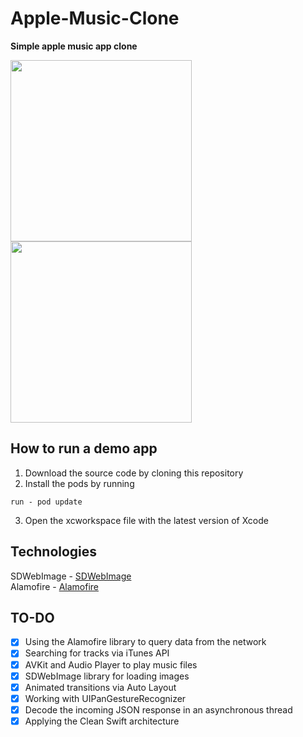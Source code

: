 # Apple-Music-Clone

**Simple apple music app clone**

<img width="290px" src="https://user-images.githubusercontent.com/5484111/123752132-5aa27b00-d8da-11eb-8c00-04a0dcef3537.jpeg" /></a>
<img width="290px" src="https://user-images.githubusercontent.com/5484111/123752114-58402100-d8da-11eb-9e53-211a420a7137.jpeg" /></a>

## How to run a demo app

1) Download the source code by cloning this repository<br/>
2) Install the pods by running
```
run - pod update
```
3) Open the xcworkspace file with the latest version of Xcode


## Technologies
SDWebImage - [SDWebImage](https://github.com/SDWebImage/SDWebImage)<br/>
Alamofire - [Alamofire](https://github.com/Alamofire/Alamofire)<br/>

## TO-DO
- [x] Using the Alamofire library to query data from the network
- [x] Searching for tracks via iTunes API
- [x] AVKit and Audio Player to play music files
- [x] SDWebImage library for loading images
- [x] Animated transitions via Auto Layout
- [x] Working with UIPanGestureRecognizer
- [x] Decode the incoming JSON response in an asynchronous thread
- [x] Applying the Clean Swift architecture
